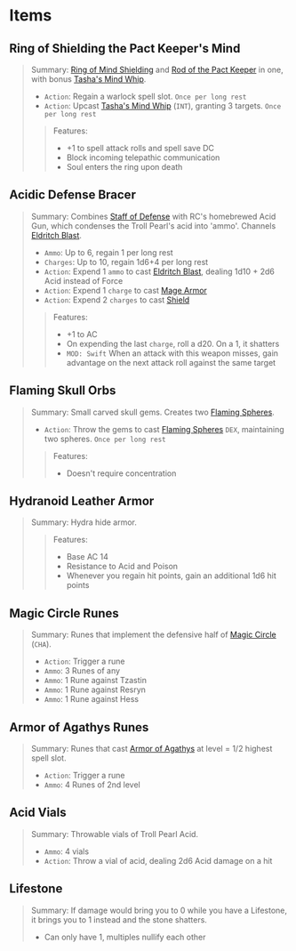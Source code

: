 # Items

## Ring of Shielding the Pact Keeper's Mind
>Summary: [Ring of Mind Shielding](http://dnd5e.wikidot.com/wondrous-items:ring-of-mind-shielding) and [Rod of the Pact Keeper](http://dnd5e.wikidot.com/wondrous-items:rod-of-the-pact-keeper) in one, with bonus [Tasha's Mind Whip](http://dnd5e.wikidot.com/spell:tashas-mind-whip).
>- `Action`: Regain a warlock spell slot. `Once per long rest`
>- `Action`: Upcast [Tasha's Mind Whip](http://dnd5e.wikidot.com/spell:tashas-mind-whip) (`INT`), granting 3 targets. `Once per long rest`
>>Features:
>>- +1 to spell attack rolls and spell save DC
>>- Block incoming telepathic communication
>>- Soul enters the ring upon death

## Acidic Defense Bracer
>Summary: Combines [Staff of Defense](http://dnd5e.wikidot.com/wondrous-items:staff-of-defense) with RC's homebrewed Acid Gun, which condenses the Troll Pearl's acid into 'ammo'. Channels [Eldritch Blast](http://dnd5e.wikidot.com/spell:eldritch-blast).
>- `Ammo`: Up to 6, regain 1 per long rest
>- `Charges`: Up to 10, regain 1d6+4 per long rest
>- `Action`: Expend 1 `ammo` to cast [Eldritch Blast](http://dnd5e.wikidot.com/spell:eldritch-blast), dealing 1d10 + 2d6 Acid instead of Force
>- `Action`: Expend 1 `charge` to cast [Mage Armor](https://dnd5e.wikidot.com/spell:mage-armor)
>- `Action`: Expend 2 `charges` to cast [Shield](https://dnd5e.wikidot.com/spell:shield)
>>Features:
>>- +1 to AC
>>- On expending the last `charge`, roll a d20. On a 1, it shatters
>>- `MOD: Swift` When an attack with this weapon misses, gain advantage on the next attack roll against the same target

## Flaming Skull Orbs
>Summary: Small carved skull gems. Creates two [Flaming Spheres](https://dnd5e.wikidot.com/spell:flaming-sphere).
>- `Action`: Throw the gems to cast [Flaming Spheres](https://dnd5e.wikidot.com/spell:flaming-sphere) `DEX`, maintaining two spheres. `Once per long rest`
>>Features:
>>- Doesn't require concentration

## Hydranoid Leather Armor
>Summary: Hydra hide armor.
>>Features:
>>- Base AC 14
>>- Resistance to Acid and Poison
>>- Whenever you regain hit points, gain an additional 1d6 hit points

## Magic Circle Runes
>Summary: Runes that implement the defensive half of [Magic Circle](http://dnd5e.wikidot.com/spell:magic-circle) (`CHA`).
>- `Action`: Trigger a rune
>- `Ammo`: 3 Runes of any
>- `Ammo`: 1 Rune against Tzastin
>- `Ammo`: 1 Rune against Resryn
>- `Ammo`: 1 Rune against Hess

## Armor of Agathys Runes
>Summary: Runes that cast [Armor of Agathys](http://dnd5e.wikidot.com/spell:armor-of-agathys) at level = 1/2 highest spell slot.
>- `Action`: Trigger a rune
>- `Ammo`: 4 Runes of 2nd level

## Acid Vials
>Summary: Throwable vials of Troll Pearl Acid.
>- `Ammo`: 4 vials
>- `Action`: Throw a vial of acid, dealing 2d6 Acid damage on a hit

## Lifestone
>Summary: If damage would bring you to 0 while you have a Lifestone, it brings you to 1 instead and the stone shatters.
>- Can only have 1, multiples nullify each other
